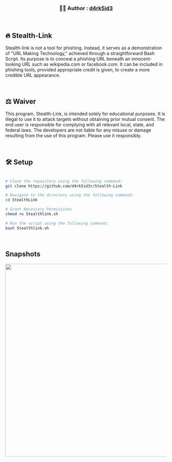 

<!-- Author -->
<p align = "center">
     <h3 align = "center"> 👨‍💻️ Author : <a href = "https://github.com/d4rk5id3r"> d4rk5id3 </a> </h3>
</p>

<br/>

## 🔥 Stealth-Link
Stealth-link is not a tool for phishing. Instead, it serves as a demonstration of "URL Making Technology," achieved through a straightforward Bash Script. Its purpose is to conceal a phishing URL beneath an innocent-looking URL such as wikipedia.com or facebook.com. It can be included in phishing tools, provided appropriate credit is given, to create a more credible URL appearance.

<br/>

## ⚖️ Waiver
This program, Stealth-Link, is intended solely for educational purposes. It is illegal to use it to attack targets without obtaining prior mutual consent. The end user is responsible for complying with all relevant local, state, and federal laws. The developers are not liable for any misuse or damage resulting from the use of this program. Please use it responsibly.

<br/>

## 🛠️ Setup
```bash

# Clone the repository using the following command:
git clone https://github.com/d4rk5id3r/Stealth-Link

# Navigate to the directory using the following command:
cd StealthLink

# Grant Necessary Permissions 
chmod +x Stealthlink.sh

# Run the script using the following command:
bash Stealthlink.sh

```
<br/>

## Snapshots
<p align="">
	<img src="https://i.imgur.com/1JsWv4I.png" width="600px">
</p>

<br />

## 
